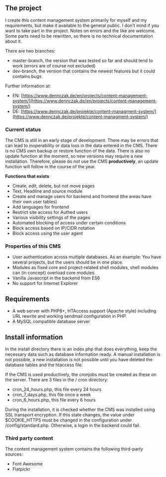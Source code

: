 
## The project

I create this content management system primarily for myself and my requirements, but make it available to the general public. I don't mind if you want to take part in the project. Notes on errors and the like are welcome. Some parts need to be rewritten, so there is no technical documentation about it.

There are two branches:

+ master-branch, the version that was tested so far and should tend to work (errors are of course not excluded)
+ dev-branch, the version that contains the newest features but it could contains bugs

Further information at: 
+ EN: [https://www.dennczak.de/en/projects/content-management-system/](https://www.dennczak.de/en/projects/content-management-system/) 
+ DE: [https://www.dennczak.de/projekte/content-managment-system/](https://www.dennczak.de/projekte/content-managment-system/) 

### Current status

The CMS is still in an early stage of development. There may be errors that can lead to inoperability or data loss in the data entered in the CMS. There is no CMS own backup or restore function of the data. There is also no update function at the moment, so new versions may require a new installation. Therefore, please do not use the CMS **productively**, an update function will follow in the course of the year.

**Functions that exists**
+ Create, edit, delete, but not move pages
+ Text, Headline and source module
+ Create and manage users for backend and frontend (the areas have their own user tables)
+ Add languages for frontend
+ Restrict site access for Authed users
+ Various visibility settings of the pages
+ Automated blocking of access under certain conditions
+ Block access based on IP/CIDR notation
+ Block access using the user agent

### Properties of this CMS

+ User authentication across multiple databases. As an example: You have several projects, but the users should be in one place.
+ Modules as fixed core and project-related shell modules, shell modules can (in concept) overload core modules.
+ Vanilla Javascript in the backend from ES6
+ No support for Internet Explorer

## Requirements

+ A web server with PHP8+, HTAccess support (Apache style) including URL rewrite and working sendmail configuration in PHP.
+ A MySQL compatible database server

## Install information

In the install directory there is an index.php that does everything, keep the necessary data such as database information ready. A manual installation is not possible, a new installation is not possible until you have deleted the database tables and the htaccess file.

If the CMS is used productively, the cronjobs must be created as these on the server. There are 3 files in the / cron directory:
+ cron_24_hours.php, this file every 24 hours
+ cron_7_days.php, this file once a week
+ cron_6_hours.php, this file every 6 hours

During the installation, it is checked whether the CMS was installed using SSL transport encryption. If this state changes, the value under $COOKIE_HTTPS must be changed in the configuration under /config/standard.php. Otherwise, a login in the backend could fail.

###	Third party content

The content management system contains the following third-party sources:

+ Font Awesome
+ Flatpickr
